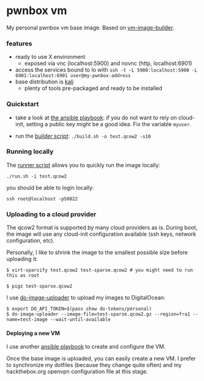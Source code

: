 # pwnbox vm

My personal pwnbox vm base image. Based on [vm-image-builder](https://github.com/htr/vm-image-builder).

### features

* ready to use X environment
  * exposed via vnc (localhost:5900) and novnc (http, localhost:6901)
* access the services bound to lo with `ssh -t -L 5900:localhost:5900 -L 6901:localhost:6901 user@my-pwnbox-address`
* base distribution is [kali](https://www.kali.org/)
  * plenty of tools pre-packaged and ready to be installed


### Quickstart

* take a look at [the ansible playbook](./artifacts/playbook.yml): if you do not want to rely on cloud-init, setting a public key might be a good idea. Fix the variable `myuser`.

* run the [builder script](./build.sh): `./build.sh -o test.qcow2 -s10`



### Running locally

The [runner script](./run.sh) allows you to quickly run the image locally:
```shell
./run.sh -i test.qcow2
```

you should be able to login locally:
```
ssh root@localhost -p50022
```


### Uploading to a cloud provider
The qcow2 format is supported by many cloud providers as is. During boot, the image will use any cloud-init configuration available (ssh keys, network configuration, etc).

Personally, I like to shrink the image to the smallest possible size before uploading it:

```shell
$ virt-sparsify test.qcow2 test-sparse.qcow2 # you might need to run this as root

$ pigz test-sparse.qcow2

```

I use [do-image-uploader](https://github.com/htr/do-image-uploader) to upload my images to DigitalOcean:

```shell
$ export DO_API_TOKEN=$(pass show do-tokens/personal)
$ do-image-uploader --image-file=test-sparse.qcow2.gz --region=fra1 --name=test-image --wait-until-available

```

#### Deploying a new VM

I use another [ansible playbook](./create-vm.yml) to create and configure the VM.

Once the base image is uploaded, you can easily create a new VM. I prefer to synchronize my dotfiles (because they change quite often) and my hackthebox.org openvpn configuration file at this stage.
